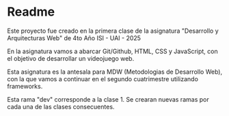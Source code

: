 # Readme

Este proyecto fue creado en la primera clase de la asignatura "Desarrollo y Arquitecturas Web" de 4to Año ISI - UAI - 2025

En la asignatura vamos a abarcar Git/Github, HTML, CSS y JavaScript, con 
el objetivo de desarrollar un videojuego web.

Esta asignatura es la antesala para MDW (Metodologias de Desarrollo Web), con la que vamos a continuar en el segundo cuatrimestre utilizando frameworks.

Esta rama "dev" corresponde a la clase 1.
Se crearan nuevas ramas por cada una de las clases consecuentes.

